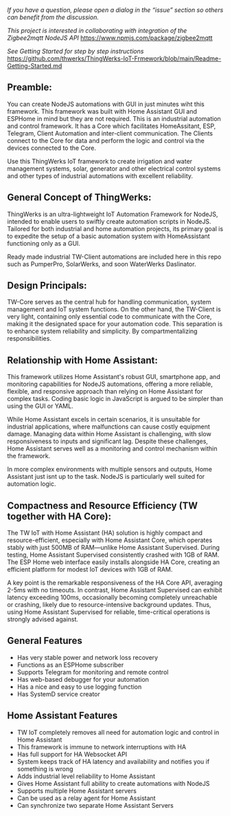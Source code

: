 *If you have a question, please open a dialog in the “issue” section so others can benefit from the discussion.*

*This project is interested in collaborating with integration of the Zigbee2mqtt NodeJS API* https://www.npmjs.com/package/zigbee2mqtt 

*See Getting Started for step by step instructions*
https://github.com/thwerks/ThingWerks-IoT-Frmework/blob/main/Readme-Getting-Started.md 

## Preamble:
You can create NodeJS automations with GUI in just minutes wiht this framework. This framework was built with Home Assistant GUI and ESPHome in mind but they are not required. This is an industrial automation and control framework. It has a Core which facilitates HomeAssitant, ESP, Telegram, Client Automation and inter-client communication. The Clients connect to the Core for data and perform the logic and control via the devices connected to the Core. 

Use this ThingWerks IoT framework to create irrigation and water management systems, solar, generator and other electrical control systems and other types of industrial automations with excellent reliability. 

## General Concept of ThingWerks:
ThingWerks is an ultra-lightweight IoT Automation Framework for NodeJS, intended to enable users to swiftly create automation scripts in NodeJS. Tailored for both industrial and home automation projects, its primary goal is to expedite the setup of a basic automation system with HomeAssistant functioning only as a GUI.

Ready made industrial TW-Client automations are included here in this repo such as PumperPro, SolarWerks, and soon WaterWerks Daslinator. 

## Design Principals:
TW-Core serves as the central hub for handling communication, system management and IoT system functions. On the other hand, the TW-Client is very light, containing only essential code to communicate with the Core, making it the designated space for your automation code. This separation is to enhance system reliability and simplicity. By compartmentalizing responsibilities.

## Relationship with Home Assistant:
This framework utilizes Home Assistant's robust GUI, smartphone app, and monitoring capabilities for NodeJS automations, offering a more reliable, flexible, and responsive approach than relying on Home Assistant for complex tasks. Coding basic logic in JavaScript is argued to be simpler than using the GUI or YAML.

While Home Assistant excels in certain scenarios, it is unsuitable for industrial applications, where malfunctions can cause costly equipment damage. Managing data within Home Assistant is challenging, with slow responsiveness to inputs and significant lag. Despite these challenges, Home Assistant serves well as a monitoring and control mechanism within the framework.

In more complex environments with multiple sensors and outputs, Home Assistant just isnt up to the task. NodeJS is particularly well suited for automation logic.

## Compactness and Resource Efficiency (TW together with HA Core):

The TW IoT with Home Assistant (HA) solution is highly compact and resource-efficient, especially with Home Assistant Core, which operates stably with just 500MB of RAM—unlike Home Assistant Supervised. During testing, Home Assistant Supervised consistently crashed with 1GB of RAM. The ESP Home web interface easily installs alongside HA Core, creating an efficient platform for modest IoT devices with 1GB of RAM.

A key point is the remarkable responsiveness of the HA Core API, averaging 2-5ms with no timeouts. In contrast, Home Assistant Supervised can exhibit latency exceeding 100ms, occasionally becoming completely unreachable or crashing, likely due to resource-intensive background updates. Thus, using Home Assistant Supervised for reliable, time-critical operations is strongly advised against.

## General Features
* Has very stable power and network loss recovery 
* Functions as an ESPHome subscriber
* Supports Telegram for monitoring and remote control
* Has web-based debugger for your automation
* Has a nice and easy to use logging function
* Has SystemD service creator

## Home Assistant Features
* TW IoT completely removes all need for automation logic and control in Home Assistant
* This framework is immune to network interruptions with HA
* Has full support for HA Websocket API
* System keeps track of HA latency and availability and notifies you if something is wrong
* Adds industrial level reliability to Home Assistant
* Gives Home Assistant full ability to create automations with NodeJS
* Supports multiple Home Assistant servers
* Can be used as a relay agent for Home Assistant
* Can synchronize two separate Home Assistant Servers
